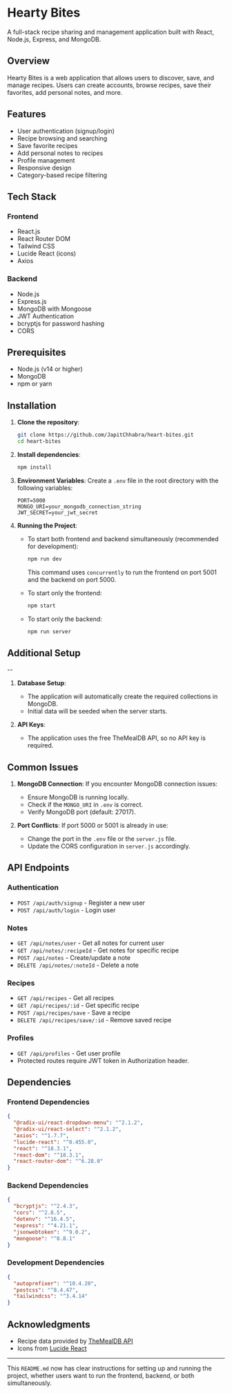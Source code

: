 # Hearty Bites

A full-stack recipe sharing and management application built with React, Node.js, Express, and MongoDB.

## Overview

Hearty Bites is a web application that allows users to discover, save, and manage recipes. Users can create accounts, browse recipes, save their favorites, add personal notes, and more.

## Features

- User authentication (signup/login)
- Recipe browsing and searching
- Save favorite recipes
- Add personal notes to recipes
- Profile management
- Responsive design
- Category-based recipe filtering

## Tech Stack

### Frontend
- React.js
- React Router DOM
- Tailwind CSS
- Lucide React (icons)
- Axios

### Backend
- Node.js
- Express.js
- MongoDB with Mongoose
- JWT Authentication
- bcryptjs for password hashing
- CORS

## Prerequisites

- Node.js (v14 or higher)
- MongoDB
- npm or yarn

## Installation

1. **Clone the repository**:
   ```bash
   git clone https://github.com/JapitChhabra/heart-bites.git
   cd heart-bites
   ```

2. **Install dependencies**:
   ```bash
   npm install
   ```

3. **Environment Variables**:
   Create a `.env` file in the root directory with the following variables:
   ```plaintext
   PORT=5000
   MONGO_URI=your_mongodb_connection_string
   JWT_SECRET=your_jwt_secret
   ```

4. **Running the Project**:

   - To start both frontend and backend simultaneously (recommended for development):
     ```bash
     npm run dev
     ```
     This command uses `concurrently` to run the frontend on port 5001 and the backend on port 5000.

   - To start only the frontend:
     ```bash
     npm start
     ```

   - To start only the backend:
     ```bash
     npm run server
     ```

## Additional Setup
--

1. **Database Setup**:
   - The application will automatically create the required collections in MongoDB.
   - Initial data will be seeded when the server starts.

2. **API Keys**:
   - The application uses the free TheMealDB API, so no API key is required.

## Common Issues

1. **MongoDB Connection**:
   If you encounter MongoDB connection issues:
   - Ensure MongoDB is running locally.
   - Check if the `MONGO_URI` in `.env` is correct.
   - Verify MongoDB port (default: 27017).

2. **Port Conflicts**:
   If port 5000 or 5001 is already in use:
   - Change the port in the `.env` file or the `server.js` file.
   - Update the CORS configuration in `server.js` accordingly.

## API Endpoints

### Authentication
- `POST /api/auth/signup` - Register a new user
- `POST /api/auth/login` - Login user

### Notes
- `GET /api/notes/user` - Get all notes for current user
- `GET /api/notes/:recipeId` - Get notes for specific recipe
- `POST /api/notes` - Create/update a note
- `DELETE /api/notes/:noteId` - Delete a note

### Recipes
- `GET /api/recipes` - Get all recipes
- `GET /api/recipes/:id` - Get specific recipe
- `POST /api/recipes/save` - Save a recipe
- `DELETE /api/recipes/save/:id` - Remove saved recipe

### Profiles
- `GET /api/profiles` - Get user profile
- Protected routes require JWT token in Authorization header.

## Dependencies

### Frontend Dependencies
```json
{
  "@radix-ui/react-dropdown-menu": "^2.1.2",
  "@radix-ui/react-select": "^2.1.2",
  "axios": "^1.7.7",
  "lucide-react": "^0.455.0",
  "react": "^18.3.1",
  "react-dom": "^18.3.1",
  "react-router-dom": "^6.28.0"
}
```

### Backend Dependencies
```json
{
  "bcryptjs": "^2.4.3",
  "cors": "^2.8.5",
  "dotenv": "^16.4.5",
  "express": "^4.21.1",
  "jsonwebtoken": "^9.0.2",
  "mongoose": "^8.8.1"
}
```

### Development Dependencies
```json
{
  "autoprefixer": "^10.4.20",
  "postcss": "^8.4.47",
  "tailwindcss": "^3.4.14"
}
```

## Acknowledgments

- Recipe data provided by [TheMealDB API](https://www.themealdb.com/api.php)
- Icons from [Lucide React](https://lucide.dev/)

---

This `README.md` now has clear instructions for setting up and running the project, whether users want to run the frontend, backend, or both simultaneously.